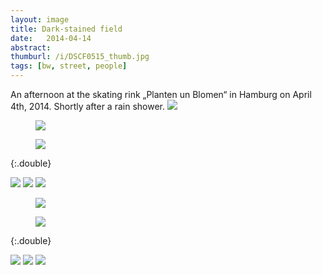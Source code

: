 ```yaml
---
layout: image
title: Dark-stained field
date:   2014-04-14
abstract: 
thumburl: /i/DSCF0515_thumb.jpg
tags: [bw, street, people]
---
```

An afternoon at the skating rink „Planten un Blomen“ in Hamburg on April 4th, 2014. Shortly after a rain shower.
![]({{site.url}}/i/DSCF0539.jpg)

<div>
<figure>
<img src="{{site.url}}/i/DSCF0525.jpg" />
</figure>
<figure>
<img src="{{site.url}}/i/DSCF0523.jpg" />
</figure>
</div> {:.double}

![]({{site.url}}/i/DSCF0515.jpg)
![]({{site.url}}/i/DSCF0507.jpg)
![]({{site.url}}/i/DSCF0487.jpg)

<div>
<figure>
<img src="{{site.url}}/i/DSCF0486.jpg" />
</figure>
<figure>
<img src="{{site.url}}/i/DSCF0471.jpg" />
</figure>
</div> {:.double}

![]({{site.url}}/i/DSCF0468.jpg)
![]({{site.url}}/i/DSCF0467.jpg)
![]({{site.url}}/i/DSCF0465.jpg)



